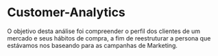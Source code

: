 # Customer-Analytics

O objetivo desta análise foi compreender o perfil dos clientes de um mercado e seus hábitos de compra, a fim de reestruturar a persona que estávamos nos baseando para as campanhas de Marketing. 
